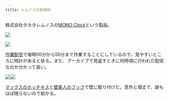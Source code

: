 ```yaml
---
title: レムノスの掛時計
---
```

株式会社タカタレムノスの[MONO Clock](https://www.amazon.co.jp/dp/B004UIT8BK)という製品。

![](https://lh6.googleusercontent.com/tZ-i1PIPoYC7-rNs19-eu3QNeBFRharEV7FWCHq6HnPtE-N4G1z3kCysQ0wdlz2NJ1DB6-_taV1mAPZt8iqdupYXqSLnS6egYPGWlrz3JllM5ioJUX08SAytwigtHt4mSbFWqh_p5PxLhcOZNPSe3EwDxrl1il7805A2vZ0KneOdmDe9gVscrLvYll9z)

![](https://lh5.googleusercontent.com/voYi5BlXf1uEsNe7DsdrR1PwB_z0cu0UMbm9Gs9DOY-nFqAy-6OdXTtrD0DSC_wX1ZDLAMQxqPC6KIO968cN13LgKBc9ZJZ0cn21l6QFjw_kq-_MT4-NwcF6I3CogTEjNRvSCM1Uy2FlFFoa8ubBGel4YZL_IUSEAsXntxp89mNYmP4jI8RPLHyuxtDJ)

[作業配信](https://www.youtube.com/channel/UC5s-KpSDGzxWPWNv94PnJHw)で毎時00分から50分まで作業することにしているので、見やすいところに時計があると捗る。また、アーカイブで見返すときに何時頃に行われた配信なのか分かって良い。

![](https://lh3.googleusercontent.com/7ojFifI58f-rI9OgVLHSzAFimwDin3XA5oZOoHP319lRTIWGg30D_UX2bKBm18H0M47-Hw44gM7W9XPYCjSFsa-Tg8Yy-LxPRgKODlFxLMRJgETN8bamYQV3Th8iyxV1uUpqauxA7jKZJgsq_xNQro5wPvu9K8kWtpPTa27LUGL3W4Ac3cHYdVZ7wUO6)![](https://lh5.googleusercontent.com/6bm8M_fneQQJiqEikPSAHrytM2qA1VhWmrttkp89OW3OOB3cW7OUul-OadHse2Ap8nTutfgArMDGDcpNc5IxZSjNvwhJjphuiuH0-b40MTx7cfUG29NmEj1fdKMfbbhL8M05OAE7fvLVMP_bea-OlHIogJ6lYtZV0-WI1j5WBSm44cJGRpp-Chs6cJXg)

[マックスのホッチキス](https://www.amazon.co.jp/dp/B000O9WRWG)と[壁美人のフック](https://www.amazon.co.jp/dp/B00CU78TDG)で壁に取り付けた。意外と頑丈で、跡もほぼ残らないので助かる。
